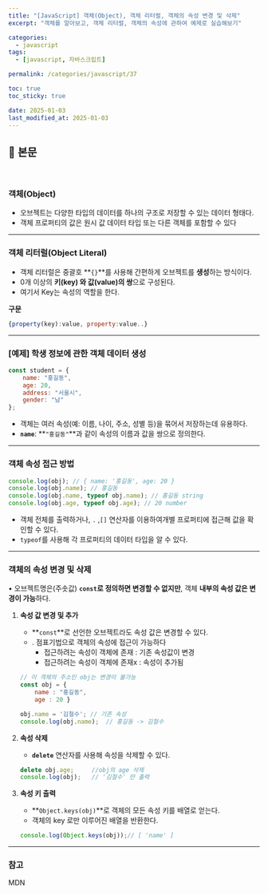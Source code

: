 ```yaml
---
title: "[JavaScript] 객체(Object), 객체 리터럴, 객체의 속성 변경 및 삭제"
excerpt: "객체를 알아보고, 객체 리터럴, 객체의 속성에 관하여 예제로 실습해보기"

categories:
  - javascript
tags:
  - [javascript, 자바스크립트]

permalink: /categories/javascript/37

toc: true
toc_sticky: true

date: 2025-01-03
last_modified_at: 2025-01-03
---
```


## 🦥 본문

<br>

### **객체(Object)**

- 오브젝트는 다양한 타입의 데이터를 하나의 구조로 저장할 수 있는 데이터 형태다.
- 객체 프로퍼티의 값은 원시 값 데이터 타입 또는 다른 객체를 포함할 수 있다

---

### **객체 리터럴(Object Literal)**

- 객체 리터럴은 중괄호 **`{}`**를 사용해 간편하게 오브젝트를 **생성**하는 방식이다.
- 0개 이상의  **키(key) 와 값(value)의 쌍**으로 구성된다.
- 여기서 Key는 속성의 역할을 한다.

**구문**

```jsx
{property(key):value, property:value..}
```

---

### **[예제] 학생 정보에 관한 객체 데이터 생성**

```jsx
const student = {
    name: "홍길동",
    age: 20,
    address: "서울시",
    gender: "남"
};
```

- 객체는 여러 속성(예: 이름, 나이, 주소, 성별 등)을 묶어서 저장하는데 유용하다.
- **`name`**: **`"홍길동"`**과 같이 속성의 이름과 값을 쌍으로 정의한다.

---

### 객체 속성 접근 방법

```jsx
console.log(obj); // { name: '홍길동', age: 20 }
console.log(obj.name); // 홍길동 
console.log(obj.name, typeof obj.name); // 홍길동 string
console.log(obj.age, typeof obj.age); // 20 number
```

- 객체 전체를 출력하거나,
 `.` ,`[]` 연산자를 이용하여개별 프로퍼티에 접근해 값을 확인할 수 있다.
- `typeof`를 사용해 각 프로퍼티의 데이터 타입을 알 수 있다.

---

### **객체의 속성 변경 및 삭제**

• 오브젝트명은(주솟값) **`const`로 정의하면 변경할 수 없지만**, 객체 **내부의 속성 값은 변경이 가능**하다. 

1. **속성 값 변경 및 추가**
    - **`const`**로 선언한 오브젝트라도 속성 값은 변경할 수 있다.
    - . 점표기법으로 객체의 속성에 접근이 가능하다
        - 접근하려는 속성이 객체에 존재 : 기존 속성값이 변경
        - 접근하려는 속성이 객체에 존재x : 속성이 추가됨
    
    ```jsx
    // 이 객체의 주소인 obj는 변경이 불가능
    const obj = {    
        name : "홍길동",
        age : 20 }
    
    obj.name = '김철수'; // 기존 속성
    console.log(obj.name);  // 홍길동 -> 김철수
    ```
    
2. **속성 삭제**
    - **`delete`** 연산자를 사용해 속성을 삭제할 수 있다.
    
    ```jsx
    delete obj.age;     //obj의 age 삭제
    console.log(obj);   // '김철수' 만 출력
    ```
    
3. **속성 키 출력**
    - **`Object.keys(obj)`**로 객체의 모든 속성 키를 배열로 얻는다.
    - 객체의 key 로만 이루어진 배열을 반환한다.
    
    ```jsx
    console.log(Object.keys(obj));// [ 'name' ]
    ```
    

---

### 참고

MDN
<br>
<br>



